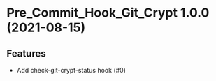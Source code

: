 Pre_Commit_Hook_Git_Crypt 1.0.0 (2021-08-15)
============================================

Features
--------

- Add check-git-crypt-status hook (#0)
